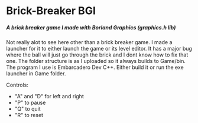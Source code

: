 # Brick-Breaker BGI
##### A brick breaker game I made with Borland Graphics (graphics.h lib)
Not really alot to see here other than a brick breaker game. I made a launcher for it to either launch the game or its level editor.
It has a major bug where the ball will just go through the brick and I dont know how to fix that one.
The folder structure is as I uploaded so it always builds to Game/bin.
The program I use is Embarcadero Dev C++.
Either build it or run the exe launcher in Game folder.

Controls:
- "A" and "D" for left and right
- "P" to pause
- "Q" to quit
- "R" to reset
